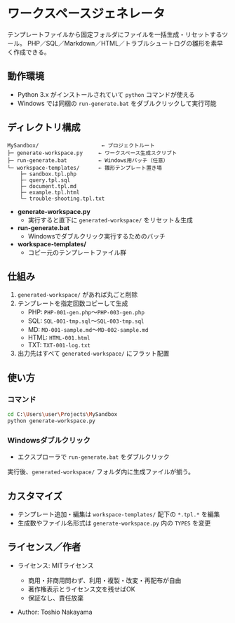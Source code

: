 # ワークスペースジェネレータ

テンプレートファイルから固定フォルダにファイルを一括生成・リセットするツール。
PHP／SQL／Markdown／HTML／トラブルシュートログの雛形を素早く作成できる。

## 動作環境

- Python 3.x がインストールされていて `python` コマンドが使える
- Windows では同梱の `run-generate.bat` をダブルクリックして実行可能

## ディレクトリ構成

```plaintext
MySandbox/                    ← プロジェクトルート
├─ generate-workspace.py     ← ワークスペース生成スクリプト
├─ run-generate.bat          ← Windows用バッチ（任意）
└─ workspace-templates/      ← 雛形テンプレート置き場
    ├─ sandbox.tpl.php
    ├─ query.tpl.sql
    ├─ document.tpl.md
    ├─ example.tpl.html
    └─ trouble-shooting.tpl.txt
```

- **generate-workspace.py**
  - 実行すると直下に `generated-workspace/` をリセット＆生成
- **run-generate.bat**
  - Windowsでダブルクリック実行するためのバッチ
- **workspace-templates/**
  - コピー元のテンプレートファイル群

## 仕組み

1. `generated-workspace/` があれば丸ごと削除
2. テンプレートを指定回数コピーして生成
   - PHP: `PHP-001-gen.php`～`PHP-003-gen.php`
   - SQL: `SQL-001-tmp.sql`～`SQL-003-tmp.sql`
   - MD:  `MD-001-sample.md`～`MD-002-sample.md`
   - HTML: `HTML-001.html`
   - TXT: `TXT-001-log.txt`
3. 出力先はすべて `generated-workspace/` にフラット配置

## 使い方

### コマンド

```bash
cd C:\Users\user\Projects\MySandbox
python generate-workspace.py
```

### Windowsダブルクリック

- エクスプローラで `run-generate.bat` をダブルクリック

実行後、`generated-workspace/` フォルダ内に生成ファイルが揃う。

## カスタマイズ

- テンプレート追加・編集は `workspace-templates/` 配下の `*.tpl.*` を編集
- 生成数やファイル名形式は `generate-workspace.py` 内の `TYPES` を変更

## ライセンス／作者

- ライセンス: MITライセンス
  - 商用・非商用問わず、利用・複製・改変・再配布が自由
  - 著作権表示とライセンス文を残せばOK
  - 保証なし、責任放棄

- Author: Toshio Nakayama
